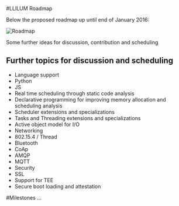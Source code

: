 #LLILUM Roadmap


Below the proposed roadmap up until end of January 2016:

![Roadmap](https://github.com/NETMF/llilum-pr/wiki/pics/Roadmap.png)

Some further ideas for discussion, contribution and scheduling

## Further topics for discussion and scheduling
* Language support
 * Python
 * JS
* Real time scheduling through static code analysis
 * Declarative programming for improving memory allocation and scheduling analysis 
 * Scheduler extensions and specializations
 * Tasks and Threading extensions and specializations
* Active object model for I/O
* Networking
 * 802.15.4 / Thread
 * Bluetooth 
 * CoAp
 * AMQP
 * MQTT
* Security
 * SSL 
 * Support for TEE 
 * Secure boot loading and attestation 

#Milestones
...